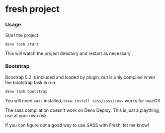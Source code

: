# fresh project

### Usage

Start the project:

```
deno task start
```

This will watch the project directory and restart as necessary.

### Bootstrap

Boostrap 5.2 is included and loaded by plugin, but is only compiled when the bootstrap task is run:

```
deno task bootstrap
```

You will need `sass` installed, `brew install sass/sass/sass` works for macOS

The sass compliation doesn't work on Deno Deploy. This is just a plaything, use at your own risk.

If you can figure out a good way to use SASS with Fresh, let me know!
